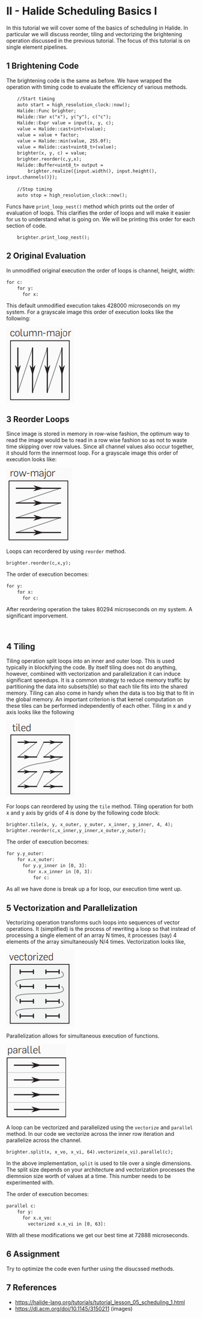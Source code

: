 # II - Halide Scheduling Basics I

In this tutorial we will cover some of the basics of scheduling in Halide. In particular we will discuss reorder, tiling and vectorizing the brightening operation discussed in the previous tutorial. The focus of this tutorial is on single element pipelines.


## 1 Brightening Code

The brightening code is the same as before. We have wrapped the operation with timing code to evaluate the efficiency of various methods.
```{.cpp}
    //Start timing
    auto start = high_resolution_clock::now();
    Halide::Func brighter;
    Halide::Var x("x"), y("y"), c("c");
    Halide::Expr value = input(x, y, c);
    value = Halide::cast<int>(value);
    value = value + factor;
    value = Halide::min(value, 255.0f);
    value = Halide::cast<uint8_t>(value);
    brighter(x, y, c) = value;
    brighter.reorder(c,y,x);
    Halide::Buffer<uint8_t> output =
        brighter.realize({input.width(), input.height(), input.channels()});

    //Stop timing
    auto stop = high_resolution_clock::now();

```
Funcs have `print_loop_nest()` method which prints out the order of evaluation of loops. This clarifies the order of loops and will make it easier for us to understand what is going on. We will be printing this order for each section of code. 

```{.cpp}
    brighter.print_loop_nest();
```

## 2 Original Evaluation

In unmodified original execution the order of loops is channel, height, width:

```
for c:
    for y:
      for x:
```

This default unmodified execution takes 428000 microseconds on my system. 
For a grayscale image this order of execution looks like the following:

![](img/columnmajor.png)


## 3 Reorder Loops


Since image is stored in memory in row-wise fashion, the optimum way to read the image would be to read in a row wise fashion so as not to waste time skipping over row values. Since all channel values also occur together, it should form the innermost loop. For a grayscale image this order of execution looks like:


![](img/rowmajor.png)

Loops can recordered by using `reorder` method.

```
brighter.reorder(c,x,y);
```

The order of execution becomes:

```
for y:
    for x:
      for c:

```

After reordering operation the takes 80294 microseconds on my system. A significant imporvement.


<br />



## 4 Tiling

Tiling operation split loops into an inner and outer loop. This is used typically in blockifying the code. By itself tiling does not do anything, however, combined with vectorization and parallelization it can induce significant speedups. It is a common strategy to reduce memory traffic by partitioning the data into subsets(tile) so that each tile fits into the shared memory. Tiling can also come in handy when the data is too big that to fit in the global memory. An important criterion is that kernel computation on these tiles can be performed independently of each other. Tiling in x and y axis looks like the following

![](img/tiled.png)

For loops can reordered by using the `tile` method. Tiling operation for both x and y axis by grids of 4 is done by the following code block:

```
brighter.tile(x, y, x_outer, y_outer, x_inner, y_inner, 4, 4);
brighter.reorder(c,x_inner,y_inner,x_outer,y_outer);
```


The order of execution becomes:

```
for y.y_outer:
    for x.x_outer:
      for y.y_inner in [0, 3]:
        for x.x_inner in [0, 3]:
          for c:
```

As all we have done is break up a for loop, our execution time went up.



## 5 Vectorization and Parallelization

Vectorizing operation transforms such loops into sequences of vector operations. It (simplified) is the process of rewriting a loop so that instead of processing a single element of an array N times, it processes (say) 4 elements of the array simultaneously N/4 times. Vectorization looks like,

![](img/vectorized.png)


Parallelization allows for simultaneous execution of functions.

![](img/parallel.png)

A loop can be vectorized and parallelized using the `vectorize` and `parallel` method. In our code we vectorize across the inner row iteration and parallelize across the channel.

```
brighter.split(x, x_vo, x_vi, 64).vectorize(x_vi).parallel(c);
```
In the above implementation, `split` is used to tile over a single dimensions. The split size depends on your architecture and vectorization processes the diemnsion size worth of values at a time. This number needs to be experimented with. 


The order of execution becomes:

```
parallel c:
    for y:
      for x.x_vo:
        vectorized x.x_vi in [0, 63]:
```

With all these modifications we get our best time at 72888 microseconds. 

## 6 Assignment

Try to optimize the code even further using the disucssed methods. 

## 7 References

* https://halide-lang.org/tutorials/tutorial_lesson_05_scheduling_1.html
* https://dl.acm.org/doi/10.1145/3150211 (images)


